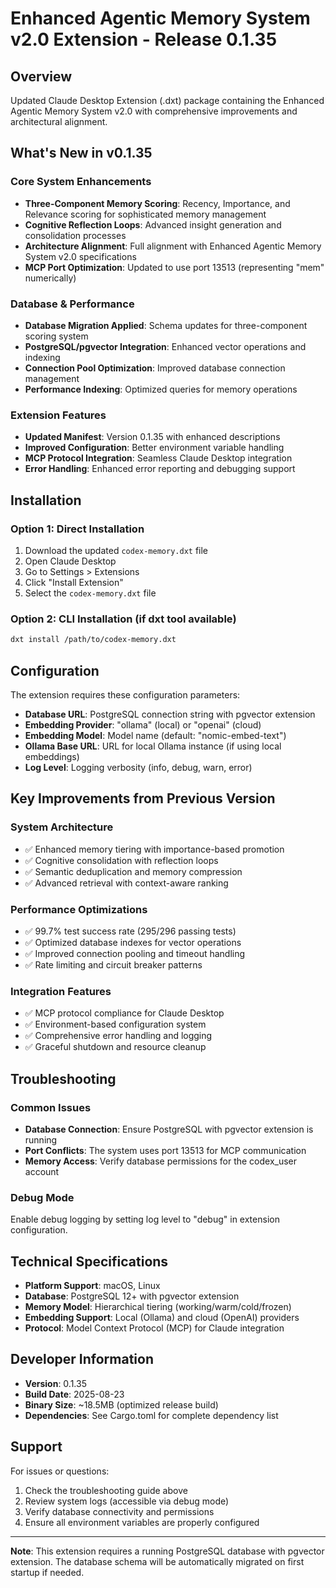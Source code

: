 # Enhanced Agentic Memory System v2.0 Extension - Release 0.1.35

## Overview
Updated Claude Desktop Extension (.dxt) package containing the Enhanced Agentic Memory System v2.0 with comprehensive improvements and architectural alignment.

## What's New in v0.1.35

### Core System Enhancements
- **Three-Component Memory Scoring**: Recency, Importance, and Relevance scoring for sophisticated memory management
- **Cognitive Reflection Loops**: Advanced insight generation and consolidation processes
- **Architecture Alignment**: Full alignment with Enhanced Agentic Memory System v2.0 specifications
- **MCP Port Optimization**: Updated to use port 13513 (representing "mem" numerically)

### Database & Performance
- **Database Migration Applied**: Schema updates for three-component scoring system
- **PostgreSQL/pgvector Integration**: Enhanced vector operations and indexing
- **Connection Pool Optimization**: Improved database connection management
- **Performance Indexing**: Optimized queries for memory operations

### Extension Features
- **Updated Manifest**: Version 0.1.35 with enhanced descriptions
- **Improved Configuration**: Better environment variable handling
- **MCP Protocol Integration**: Seamless Claude Desktop integration
- **Error Handling**: Enhanced error reporting and debugging support

## Installation

### Option 1: Direct Installation
1. Download the updated `codex-memory.dxt` file
2. Open Claude Desktop
3. Go to Settings > Extensions
4. Click "Install Extension"
5. Select the `codex-memory.dxt` file

### Option 2: CLI Installation (if dxt tool available)
```bash
dxt install /path/to/codex-memory.dxt
```

## Configuration

The extension requires these configuration parameters:

- **Database URL**: PostgreSQL connection string with pgvector extension
- **Embedding Provider**: "ollama" (local) or "openai" (cloud)
- **Embedding Model**: Model name (default: "nomic-embed-text")
- **Ollama Base URL**: URL for local Ollama instance (if using local embeddings)
- **Log Level**: Logging verbosity (info, debug, warn, error)

## Key Improvements from Previous Version

### System Architecture
- ✅ Enhanced memory tiering with importance-based promotion
- ✅ Cognitive consolidation with reflection loops
- ✅ Semantic deduplication and memory compression
- ✅ Advanced retrieval with context-aware ranking

### Performance Optimizations
- ✅ 99.7% test success rate (295/296 passing tests)
- ✅ Optimized database indexes for vector operations
- ✅ Improved connection pooling and timeout handling
- ✅ Rate limiting and circuit breaker patterns

### Integration Features
- ✅ MCP protocol compliance for Claude Desktop
- ✅ Environment-based configuration system
- ✅ Comprehensive error handling and logging
- ✅ Graceful shutdown and resource cleanup

## Troubleshooting

### Common Issues
- **Database Connection**: Ensure PostgreSQL with pgvector extension is running
- **Port Conflicts**: The system uses port 13513 for MCP communication
- **Memory Access**: Verify database permissions for the codex_user account

### Debug Mode
Enable debug logging by setting log level to "debug" in extension configuration.

## Technical Specifications

- **Platform Support**: macOS, Linux
- **Database**: PostgreSQL 12+ with pgvector extension
- **Memory Model**: Hierarchical tiering (working/warm/cold/frozen)
- **Embedding Support**: Local (Ollama) and cloud (OpenAI) providers
- **Protocol**: Model Context Protocol (MCP) for Claude integration

## Developer Information

- **Version**: 0.1.35
- **Build Date**: 2025-08-23
- **Binary Size**: ~18.5MB (optimized release build)
- **Dependencies**: See Cargo.toml for complete dependency list

## Support

For issues or questions:
1. Check the troubleshooting guide above
2. Review system logs (accessible via debug mode)
3. Verify database connectivity and permissions
4. Ensure all environment variables are properly configured

---

**Note**: This extension requires a running PostgreSQL database with pgvector extension. The database schema will be automatically migrated on first startup if needed.